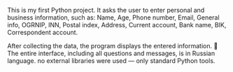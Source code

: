 This is my first Python project. It asks the user to enter personal and business information, such as: Name, Age, Phone number, Email, General info, OGRNIP, INN, Postal index, Address, Current account, Bank name, BIK, Correspondent account.

After collecting the data, the program displays the entered information. 📝 The entire interface, including all questions and messages, is in Russian language. no external libraries were used — only standard Python tools.
